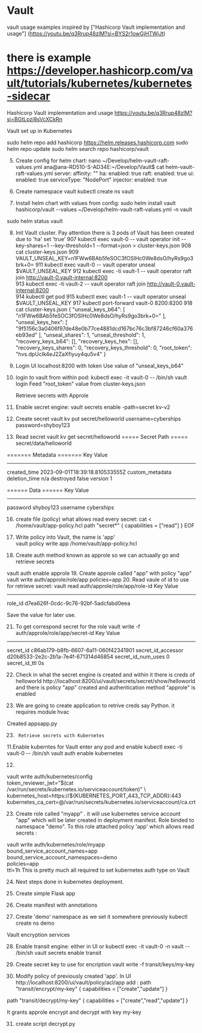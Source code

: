 # Vault
vault usage examples
inspired by  ["Hashicorp Vault implementation and usage"] (https://youtu.be/q3Rrup48zlM?si=BYS2r1owGjHTWjJt)

# there is example https://developer.hashicorp.com/vault/tutorials/kubernetes/kubernetes-sidecar 

Hashicorp Vault implementation and usage
https://youtu.be/q3Rrup48zlM?si=BGtLpzj8sVcXCkRn

Vault set up in Kubernetes

sudo helm repo add hashicorp https://helm.releases.hashicorp.com
sudo helm repo update
sudo helm search repo hashicorp/vault

5. Create config for helm chart:
nano ~/Develop/helm-vault-raft-values.yml
ana@ana-RD510-S-AD34E:~/Develop/Vault$ cat helm-vault-raft-values.yml
server:
  affinity: ""
  ha:
    enabled: true
    raft:
      enabled: true
  ui:
    enabled: true
    serviceType: "NodePort"
  injector:
    enabled: true

6. Create namespace vault
kubectl create ns vault

7. Install helm chart with values from config:
sudo helm install vault hashicorp/vault --values  ~/Develop/helm-vault-raft-values.yml -n vault

sudo helm status vault

8. Init Vault cluster. Pay attention there is 3 pods of Vault has been created due to 'ha' set 'true'
 907  kubectl exec vault-0 -- vault operator init --key-shares=1 --key-threshold=1 --format=json > cluster-keys.json
  908  cat cluster-keys.json 
  909  VAULT_UNSEAL_KEY=n1FWw6BAb5feSOC3fOSIHc0We8dsO/hyRs9go3brk+0=
  911  kubectl exec vault-0 -- vault operator unseal $VAULT_UNSEAL_KEY
  912  kubectl exec -ti vault-1 -- vault operator raft join http://vault-0.vault-internal:8200  
  913  kubectl exec -ti vault-2 -- vault operator raft join http://vault-0.vault-internal:8200  
  914  kubectl get pod
  915  kubectl exec vault-1 -- vault operator unseal $VAULT_UNSEAL_KEY
  917  kubectl port-forward vault-0 8200:8200
  918  cat cluster-keys.json 
{
  "unseal_keys_b64": [
    "n1FWw6BAb5feSOC3fOSIHc0We8dsO/hyRs9go3brk+0="
  ],
  "unseal_keys_hex": [
    "9f5156c3a0406f97de48e0b77ce4881dcd167bc76c3bf87246cf60a376eb93ed"
  ],
  "unseal_shares": 1,
  "unseal_threshold": 1,
  "recovery_keys_b64": [],
  "recovery_keys_hex": [],
  "recovery_keys_shares": 0,
  "recovery_keys_threshold": 0,
  "root_token": "hvs.dpUcIk4eJ2ZaXfiyuy4qu5v4"
}

9. Login UI localhost:8200 with token
Use value of "unseal_keys_b64" 

10. login to vault from within pod:
kubectl exec -it vault-0 -- /bin/sh 
vault login 
Feed "root_token" value from cluster-keys.json  


    Retrieve secrets with Approle 

14. Enable secret engine:
vault secrets enable -path=secret kv-v2

15. Create secret vault kv put secret/helloworld username=cyberships password=shyboy123

15. Read secret 
vault kv get secret/helloworld
===== Secret Path =====
secret/data/helloworld

======= Metadata =======
Key                Value
---                -----
created_time       2023-09-01T18:39:18.810533555Z
custom_metadata    <nil>
deletion_time      n/a
destroyed          false
version            1

====== Data ======
Key         Value
---         -----
password    shyboy123
username    cyberships



16. create file (policy) what allows read every secret:
cat <<EOF > /home/vault/app-policy.hcl
   path "secret*" {
     capabilities = ["read"]
   }
EOF
17. Write policy into Vault, the name is 'app'  
 vault policy write app /home/vault/app-policy.hcl

18. Create auth method known as approle so we can actuaally go and retrieve secrets 

 vault auth enable approle
19. Create approle called "app" with policy "app"
 vault write auth/approle/role/app policies=app
20. Read vaule of id to use for retrieve secret:
   vault read auth/approle/role/app/role-id
Key        Value
---        -----
role_id    d7ea626f-0cdc-9c76-92bf-5adcfabd0eea

Save the value for later use.

21. To get correspond secret for the role 
  vault write -f auth/approle/role/app/secret-id
Key                   Value
---                   -----
secret_id             c86ab179-b8fb-6607-6a11-060f42341901
secret_id_accessor    d20b8533-2e2c-2b1a-7e4f-671314d46854
secret_id_num_uses    0
secret_id_ttl         0s

22. Check in what the secret engine is created and within it there is creds of helloworld 
http://localhost:8200/ui/vault/secrets/secret/show/helloworld
and there is policy "app" created
and authentication method "approle" is enabled

23. We are going to create application to retrive creds
say Python. it requires module hvac 

Created appsapp.py

23.
         Retrieve secrets with Kubernetes

11.Enable kuberntes for Vault
   enter any  pod and enable 
kubectl exec -ti vault-0 -- /bin/sh
 vault auth enable kubernetes


12.
vault write auth/kubernetes/config \
token_reviewer_jwt="$(cat /var/run/secrets/kubernetes.io/serviceaccount/token)" \
kubernetes_host=https://${KUBERNETES_PORT_443_TCP_ADDR}:443 \
kubernetes_ca_cert=@/var/run/secrets/kubernetes.io/serviceaccount/ca.crt


23. Create role called "myapp" . it will use kubernetes service account "app" which will be later created in deployment manifest. Role
binded to namespace "demo". To this role attached policy 'app' which allows read secrets :

 vault write auth/kubernetes/role/myapp \
   bound_service_account_names=app \
   bound_service_account_namespaces=demo \
   policies=app \
   ttl=1h
This is pretty much all required to set kubernetes auth type on Vault

24. Next steps done in kubernetes deployment.

25. Create simple Flask app

26. Create manifest with annotations

27. Create 'demo' namespace as we set it somewhere previously
kubectl create ns demo


Vault encryption services

28. Enable transit engine: either in UI or 
kubectl exec -it vault-0 -n vault -- /bin/sh
vault secrets enable transit
29. Create secret key to use for encription
vault write -f transit/keys/my-key

30. Modify policy of previously created 'app'. In UI http://localhost:8200/ui/vault/policy/acl/app add : 
path "transit/encrypt/my-key" {
  capabilities = ["create","update"]
}

path "transit/decrypt/my-key" {
  capabilities = ["create","read","update"]
}

It grants approle encrypt and decrypt with key my-key

31. create script decrypt.py

